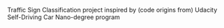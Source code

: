 Traffic Sign Classification project
inspired by (code origins from) Udacity Self-Driving Car Nano-degree program
